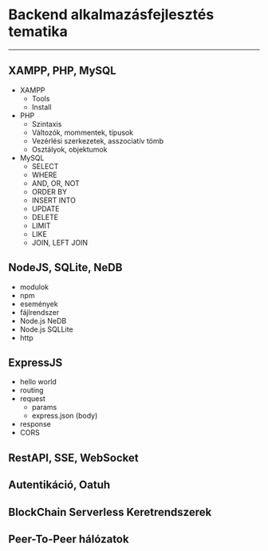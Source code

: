 # Backend alkalmazásfejlesztés tematika

---

## XAMPP, PHP, MySQL

- XAMPP
  - Tools
  - Install
- PHP
  - Szintaxis
  - Változók, mommentek, típusok
  - Vezérlési szerkezetek, asszociatív tömb
  - Osztályok, objektumok
- MySQL
  - SELECT
  - WHERE
  - AND, OR, NOT
  - ORDER BY
  - INSERT INTO
  - UPDATE
  - DELETE
  - LIMIT
  - LIKE
  - JOIN, LEFT JOIN

## NodeJS, SQLite, NeDB

- modulok
- npm
- események
- fájlrendszer
- Node.js NeDB
- Node.js SQLLite
- http

## ExpressJS

- hello world
- routing
- request
  - params
  - express.json (body)
- response
- CORS

## RestAPI, SSE, WebSocket

## Autentikáció, Oatuh

## BlockChain Serverless Keretrendszerek

## Peer-To-Peer hálózatok

